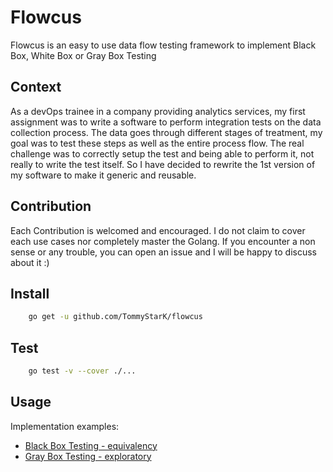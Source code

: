 # Flowcus

Flowcus is an easy to use data flow testing framework to implement Black Box, White Box or Gray Box Testing

## Context

As a devOps trainee in a company providing analytics services, my first assignment was to write a software to perform integration tests on the data collection process. The data goes through different stages of treatment, my goal was to test these steps as well as the entire process flow.
The real challenge was to correctly setup the test and being able to perform it, not really to write the test itself. So I have
decided to rewrite the 1st version of my software to make it generic and reusable.

## Contribution

Each Contribution is welcomed and encouraged. I do not claim to cover each use cases nor completely master the Golang. If you encounter a non sense or any trouble, you can open an issue and I will be happy to discuss about it :)

## Install

```bash
    go get -u github.com/TommyStarK/flowcus
```

## Test

```bash
    go test -v --cover ./...
```

## Usage

Implementation examples:

* [Black Box Testing - equivalency](https://github.com/TommyStarK/flowcus/blob/v2/docs/bbox-equivalency.md)
* [Gray Box Testing - exploratory](https://github.com/TommyStarK/flowcus/blob/v2/docs/gbox-exploratory.md)


